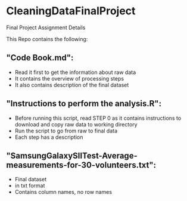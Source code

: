 # CleaningDataFinalProject
Final Project Assignment Details

This Repo contains the following: 
## "Code Book.md":
- Read it first to get the information about raw data
- It contains the overview of processing steps
- It also contains description of the final dataset

## "Instructions to perform the analysis.R":
- Before running this script, read STEP 0 as it contains instructions to download and copy raw data to working directory
- Run the script to go from raw to final data
- Each step has a description

## "SamsungGalaxySIITest-Average-measurements-for-30-volunteers.txt":
- Final dataset
- in txt format
- Contains column names, no row names
